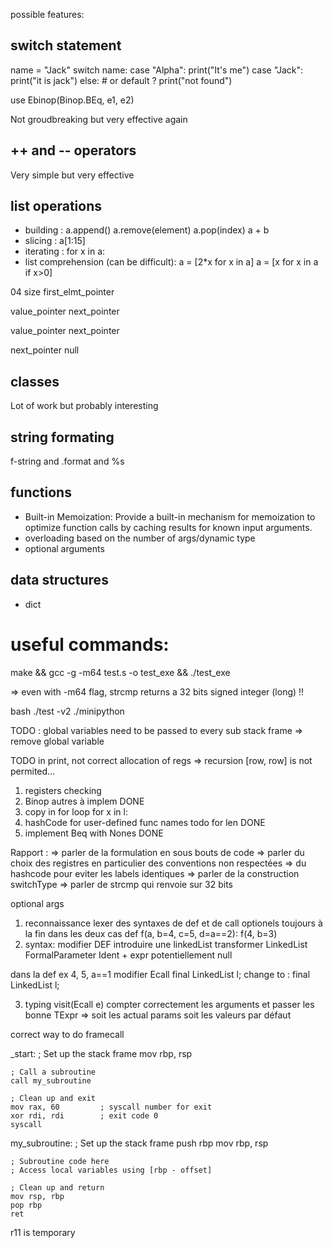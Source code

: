 possible features:

## switch statement
name = "Jack"
switch name:
    case "Alpha":
        print("It's me")
    case "Jack":
        print("it is jack")
    else: # or default ?
        print("not found")

use 
Ebinop(Binop.BEq, e1, e2)

Not groudbreaking but very effective again

## ++ and -- operators
Very simple but very effective

## list operations
 - building :
    a.append()
    a.remove(element)
    a.pop(index)
    a + b
 - slicing : a[1:15]
 - iterating : for x in a:
 - list comprehension (can be difficult):
    a = [2*x for x in a]
    a = [x for x in a if x>0]


04 size first_elmt_pointer

value_pointer next_pointer

value_pointer next_pointer

next_pointer null



## classes
Lot of work but probably interesting

## string formating
f-string and .format and %s

## functions
 - Built-in Memoization: Provide a built-in mechanism for memoization to optimize function calls by caching results for known input arguments.
 - overloading based on the number of args/dynamic type
 - optional arguments




## data structures
 - dict 


# useful commands:

make && gcc -g -m64 test.s -o test_exe && ./test_exe

=> even with -m64 flag, strcmp returns a 32 bits signed integer (long) !!

bash ./test -v2 ./minipython


TODO : global variables need to be passed to every sub stack frame => remove global variable

TODO in print, not correct allocation of regs => recursion [row, row] is not permited...

1. registers checking
2. Binop autres à implem DONE
3. copy in for loop
for x in l:
4. hashCode for user-defined func names todo for len DONE
5. implement Beq with Nones DONE

Rapport :
=> parler de la formulation en sous bouts de code 
=> parler du choix des registres en particulier des conventions non respectées
=> du hashcode pour eviter les labels identiques
=> parler de la construction switchType
=> parler de strcmp qui renvoie sur 32 bits

optional args
1. reconnaissance lexer des syntaxes de def et de call 
optionels toujours à la fin dans les deux cas
def f(a, b=4, c=5, d=a==2):
f(4, b=3)
2. syntax:
modifier DEF introduire une linkedList<Ident> 
transformer LinkedList<Parameter>
FormalParameter Ident + expr potentiellement null

dans la def ex 4, 5, a==1
modifier Ecall
  final LinkedList<Expr> l;
change to :
  final LinkedList<Parameter> l;

3. typing
visit(Ecall e) 
compter correctement les arguments 
et passer les bonne TExpr => soit les actual params soit les valeurs par défaut

correct way to do framecall

_start:
    ; Set up the stack frame
    mov rbp, rsp

    ; Call a subroutine
    call my_subroutine

    ; Clean up and exit
    mov rax, 60         ; syscall number for exit
    xor rdi, rdi        ; exit code 0
    syscall

my_subroutine:
    ; Set up the stack frame
    push rbp
    mov rbp, rsp

    ; Subroutine code here
    ; Access local variables using [rbp - offset]

    ; Clean up and return
    mov rsp, rbp
    pop rbp
    ret


r11 is temporary